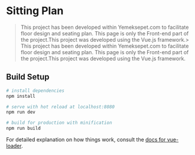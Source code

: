 # Sitting Plan

> This project has been developed within Yemeksepet.com to facilitate floor design and seating plan. This page is only the Front-end part of the project.This project was developed using the Vue.js framework.> This project has been developed within Yemeksepet.com to facilitate floor design and seating plan. This page is only the Front-end part of the project.This project was developed using the Vue.js framework.

## Build Setup

``` bash
# install dependencies
npm install

# serve with hot reload at localhost:8080
npm run dev

# build for production with minification
npm run build
```

For detailed explanation on how things work, consult the [docs for vue-loader](http://vuejs.github.io/vue-loader).
